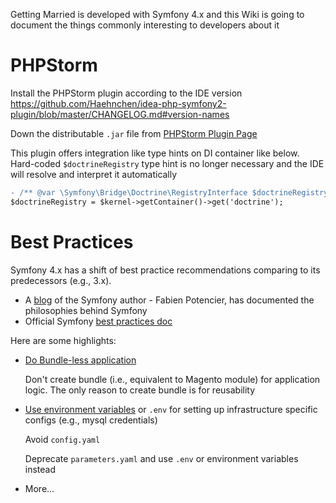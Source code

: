 Getting Married is developed with Symfony 4.x and this Wiki is going to document the things commonly interesting to developers about it

# PHPStorm

Install the PHPStorm plugin according to the IDE version
https://github.com/Haehnchen/idea-php-symfony2-plugin/blob/master/CHANGELOG.md#version-names

Down the distributable `.jar` file from [PHPStorm Plugin Page](https://plugins.jetbrains.com/plugin/7219-symfony-plugin)

This plugin offers integration like type hints on DI container like below. Hard-coded `$doctrineRegistry` type hint is no longer necessary and the IDE will resolve and interpret it automatically

```diff
- /** @var \Symfony\Bridge\Doctrine\RegistryInterface $doctrineRegistry */
$doctrineRegistry = $kernel->getContainer()->get('doctrine');
```

# Best Practices

Symfony 4.x has a shift of best practice recommendations comparing to its predecessors (e.g., 3.x).

- A [blog](http://fabien.potencier.org/) of the Symfony author - Fabien Potencier, has documented the philosophies behind Symfony
- Official Symfony [best practices doc](http://symfony.com/doc/current/best_practices/creating-the-project.html#application-bundles)

Here are some highlights:

- [Do Bundle-less application](http://fabien.potencier.org/symfony4-monolith-vs-micro.html#bundle-less-applications)

    Don't create bundle (i.e., equivalent to Magento module) for application logic. The only reason to create bundle is for reusability

- [Use environment variables](http://fabien.potencier.org/symfony4-best-practices.html#environment-variables) or `.env` for setting up infrastructure specific configs (e.g., mysql credentials)

    Avoid `config.yaml`

    Deprecate `parameters.yaml` and use `.env` or environment variables instead

- More...